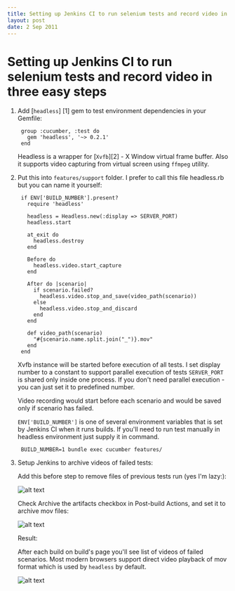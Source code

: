 ```yaml
---
title: Setting up Jenkins CI to run selenium tests and record video in three easy steps
layout: post
date: 2 Sep 2011
---
```


# Setting up Jenkins CI to run selenium tests and record video in three easy steps #

1. Add [`headless`] [1] gem to test environment dependencies in your Gemfile:

        group :cucumber, :test do
          gem 'headless', '~> 0.2.1'
        end

    Headless is a wrapper for [`Xvfb`][2] - X Window virtual frame buffer. Also it supports video capturing from virtual screen using `ffmpeg` utility.

2. Put this into `features/support` folder. I prefer to call this file headless.rb but you can name it yourself:

        if ENV['BUILD_NUMBER'].present?
          require 'headless'

          headless = Headless.new(:display => SERVER_PORT)
          headless.start

          at_exit do
            headless.destroy
          end

          Before do
            headless.video.start_capture
          end

          After do |scenario|
            if scenario.failed?
              headless.video.stop_and_save(video_path(scenario))
            else
              headless.video.stop_and_discard
            end
          end

          def video_path(scenario)
            "#{scenario.name.split.join("_")}.mov"
          end
        end

    Xvfb instance will be started before execution of all tests. I set display number to a constant to support parallel execution of tests `SERVER_PORT` is shared only inside one process. If you don't need parallel execution - you can just set it to predefined number.

    Video recording would start before each scenario and would be saved only if scenario has failed.

    `ENV['BUILD_NUMBER']` is one of several environment variables that is set by Jenkins CI when it runs builds. If you'll need to run test manually in headless environment just supply it in command.

        BUILD_NUMBER=1 bundle exec cucumber features/

3.  Setup Jenkins to archive videos of failed tests:

    Add this before step to remove files of previous tests run (yes I'm lazy:):

    ![alt text](http://i.imgur.com/YsjPt.png "Jenkins before build step")


    Check Archive the artifacts checkbox in Post-build Actions, and set it to archive mov files:

    ![alt text](http://i.imgur.com/NHfTX.png "Jenkins after build step")

    Result:

    After each build on build's page you'll see list of videos of failed scenarios. Most modern browsers support direct video playback of mov format which is used by `headless` by default.

    ![alt text](http://i.imgur.com/a82XV.png "Results")
